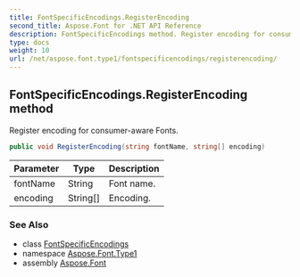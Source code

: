 ```yaml
---
title: FontSpecificEncodings.RegisterEncoding
second_title: Aspose.Font for .NET API Reference
description: FontSpecificEncodings method. Register encoding for consumeraware Fonts
type: docs
weight: 10
url: /net/aspose.font.type1/fontspecificencodings/registerencoding/
---
```

## FontSpecificEncodings.RegisterEncoding method

Register encoding for consumer-aware Fonts.

```csharp
public void RegisterEncoding(string fontName, string[] encoding)
```

| Parameter | Type | Description |
| --- | --- | --- |
| fontName | String | Font name. |
| encoding | String[] | Encoding. |

### See Also

* class [FontSpecificEncodings](../)
* namespace [Aspose.Font.Type1](../../fontspecificencodings/)
* assembly [Aspose.Font](../../../)


